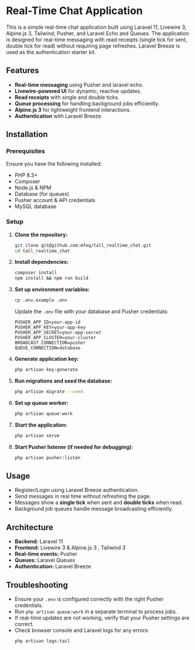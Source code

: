 # Real-Time Chat Application

This is a simple real-time chat application built using Laravel 11, Livewire 3, Alpine.js 3, Tailwind, Pusher, and Laravel Echo and Queues. The application is designed for real-time messaging with read receipts (single tick for sent, double tick for read) without requiring page refreshes. Laravel Breeze is used as the authentication starter kit.

## Features

- **Real-time messaging** using Pusher and laravel echo.
- **Livewire-powered UI** for dynamic, reactive updates.
- **Read receipts** with single and double ticks.
- **Queue processing** for handling background jobs efficiently.
- **Alpine.js 3** for lightweight frontend interactions.
- **Authentication** with Laravel Breeze.

## Installation

### Prerequisites
Ensure you have the following installed:
- PHP 8.3+
- Composer
- Node.js & NPM
- Database (for queues)
- Pusher account & API credentials
- MySQL database

### Setup
1. **Clone the repository:**
   ```sh
   git clone git@github.com:mfoq/tall_realtime_chat.git
   cd tall_realtime_chat
   ```

2. **Install dependencies:**
   ```sh
   composer install
   npm install && npm run build
   ```

3. **Set up environment variables:**
   ```sh
   cp .env.example .env
   ```
   Update the `.env` file with your database and Pusher credentials:
   ```env
   PUSHER_APP_ID=your-app-id
   PUSHER_APP_KEY=your-app-key
   PUSHER_APP_SECRET=your-app-secret
   PUSHER_APP_CLUSTER=your-cluster
   BROADCAST_CONNECTION=pusher
   QUEUE_CONNECTION=database
   ```

4. **Generate application key:**
   ```sh
   php artisan key:generate
   ```

5. **Run migrations and seed the database:**
   ```sh
   php artisan migrate --seed
   ```

6. **Set up queue worker:**
   ```sh
   php artisan queue:work
   ```
7. **Start the application:**
   ```sh
   php artisan serve
   ```

8. **Start Pusher listener (if needed for debugging):**
   ```sh
   php artisan pusher:listen
   ```

## Usage

- Register/Login using Laravel Breeze authentication.
- Send messages in real time without refreshing the page.
- Messages show a **single tick** when sent and **double ticks** when read.
- Background job queues handle message broadcasting efficiently.

## Architecture

- **Backend:** Laravel 11
- **Frontend:** Livewire 3 & Alpine.js 3 , Tailwind 3
- **Real-time events:** Pusher
- **Queues:** Laravel Queues
- **Authentication:** Laravel Breeze

## Troubleshooting

- Ensure your `.env` is configured correctly with the right Pusher credentials.
- Run `php artisan queue:work` in a separate terminal to process jobs.
- If real-time updates are not working, verify that your Pusher settings are correct.
- Check browser console and Laravel logs for any errors:
  ```sh
  php artisan logs:tail
  ```

